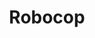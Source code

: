 ---
title: "Robocop"
cc-type: movie
hashtag: "robocop"
tags:
  - American
  - science fiction
  - movie
  - Detroit
  - Paul Verhoeven
---